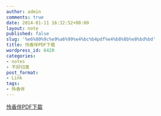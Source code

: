 ```yaml
---
author: admin
comments: true
date: 2014-01-11 16:32:52+00:00
layout: note
published: false
slug: '%e6%80%9c%e9%a6%99%e4%bc%b4pdf%e4%b8%8b%e8%bd%bd'
title: 怜香伴PDF下载
wordpress_id: 6420
categories:
- notes
- 不好归类
post_format:
- Link
tags:
- 怜香伴
---
```


[怜香伴PDF下载](http://ishare.iask.sina.com.cn/download/explain.php?fileid=20513759)
